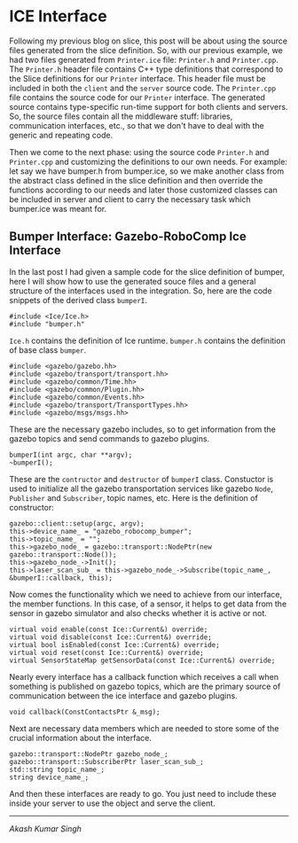 # ICE Interface

Following my previous blog on slice, this post will be about using the source files generated from the slice definition. So, with our previous example, we had two files generated from `Printer.ice` file: `Printer.h` and `Printer.cpp`. The `Printer.h` header file contains C++ type definitions that correspond to the Slice definitions for our `Printer` interface. This header file must be included in both the `client` and the `server` source code. The `Printer.cpp` file contains the source code for our `Printer` interface. The generated source contains type-specific run-time support for both clients and servers. So, the source files contain all the middleware stuff: libraries, communication interfaces, etc., so that we don't have to deal with the generic and repeating code. 

Then we come to the next phase: using the source code `Printer.h` and `Printer.cpp` and customizing the definitions to our own needs. For example: let say we have bumper.h from bumper.ice, so we make another class from the abstract class defined in the slice definition and then override the functions according to our needs and later those customized classes can be included in server and client to carry the necessary task which bumper.ice was meant for.

## Bumper Interface: Gazebo-RoboComp Ice Interface

In the last post I had given a sample code for the slice definition of bumper, here I will show how to use the generated souce files and a general structure of the interfaces used in the integration. So, here are the code snippets of the derived class `bumperI`.

```
#include <Ice/Ice.h>
#include "bumper.h"
```
`Ice.h` contains the definition of Ice runtime. `bumper.h` contains the definition of base class `bumper`.

```
#include <gazebo/gazebo.hh>
#include <gazebo/transport/transport.hh>
#include <gazebo/common/Time.hh>
#include <gazebo/common/Plugin.hh>
#include <gazebo/common/Events.hh>
#include <gazebo/transport/TransportTypes.hh>
#include <gazebo/msgs/msgs.hh>
```
These are the necessary gazebo includes, so to get information from the gazebo topics and send commands to gazebo plugins.

```
bumperI(int argc, char **argv);
~bumperI();
```

These are the `contructor` and `destructor` of `bumperI` class. Constuctor is used to initialize all the gazebo transportation services like gazebo `Node`, `Publisher` and `Subscriber`, topic names, etc. Here is the definition of constructor:

```
gazebo::client::setup(argc, argv);
this->device_name_ = "gazebo_robocomp_bumper";
this->topic_name_ = "";
this->gazebo_node_ = gazebo::transport::NodePtr(new gazebo::transport::Node());
this->gazebo_node_->Init();
this->laser_scan_sub_ = this->gazebo_node_->Subscribe(topic_name_, &bumperI::callback, this);
```

Now comes the functionality which we need to achieve from our interface, the member functions. In this case, of a sensor, it helps to get data from the sensor in gazebo simulator and also checks whether it is active or not.

```
virtual void enable(const Ice::Current&) override;
virtual void disable(const Ice::Current&) override;
virtual bool isEnabled(const Ice::Current&) override;
virtual void reset(const Ice::Current&) override;
virtual SensorStateMap getSensorData(const Ice::Current&) override;
```

Nearly every interface has a callback function which receives a call when something is published on gazebo topics, which are the primary source of communication between the ice interface and gazebo plugins. 

```
void callback(ConstContactsPtr &_msg);
```
Next are necessary data members which are needed to store some of the crucial information about the interface.

```
gazebo::transport::NodePtr gazebo_node_;
gazebo::transport::SubscriberPtr laser_scan_sub_;
std::string topic_name_;
string device_name_;
```

And then these interfaces are ready to go. You just need to include these inside your server to use the object and serve the client.

* * *
*Akash Kumar Singh*